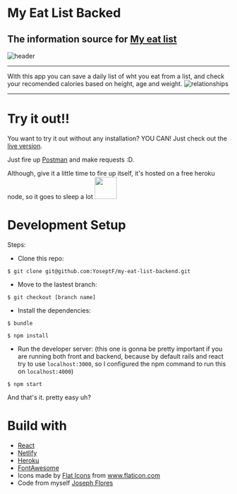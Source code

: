 # My Eat List Backed

## The information source for [My eat list](https://github.com/YoseptF/my-eat-list-frontend)

![header](https://i.imgur.com/ZON2pOE.png)

---

With this app you can save a daily list of wht you eat from a list, and check your recomended calories based on height, age and weight.
![relationships](https://i.imgur.com/UWwEHi9.png)

---

# Try it out!!

You want to try it out without any installation? YOU CAN! Just check out the [live version](https://my-eat-list.netlify.app/).

Just fire up [Postman](https://www.postman.com/) and make requests :D.

Although, give it a little time to fire up itself, it's hosted on a free heroku node, so it goes to sleep a lot <img src="https://i.imgur.com/3CUJMpz.png" width="50px">

# Development Setup

Steps: 
- Clone this repo:
```
$ git clone git@github.com:YoseptF/my-eat-list-backend.git
```
- Move to the lastest branch:
```
$ git checkout [branch name]
```
- Install the dependencies:
```
$ bundle
```
```
$ npm install
```
- Run the developer server: (this one is gonna be pretty important if you are running both front and backend, because by default rails and react try to use `localhost:3000`, so I configured the npm command to run this on `localhost:4000`)
```
$ npm start
```

And that's it. pretty easy uh?

# Build with
- [React](https://reactjs.org/)
- [Netlify](https://app.netlify.com)
- [Heroku](https://dashboard.heroku.com/apps)
- [FontAwesome](https://fontawesome.com/)
- Icons made by <a href="https://www.flaticon.com/authors/flat-icons" title="Flat Icons">Flat Icons</a> from <a href="https://www.flaticon.com/" title="Flaticon"> www.flaticon.com</a>
- Code from myself [Joseph Flores](https://github.com/YoseptF?tab=repositories)
